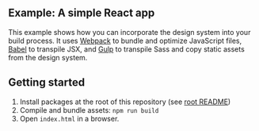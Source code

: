 ## Example: A simple React app

This example shows how you can incorporate the design system into your build process. It uses [Webpack](https://webpack.js.org) to bundle and optimize JavaScript files, [Babel](https://babeljs.io/) to transpile JSX, and [Gulp](http://gulpjs.com/) to transpile Sass and copy static assets from the design system.

## Getting started

1. Install packages at the root of this repository (see [root README](../../README.md))
1. Compile and bundle assets: `npm run build`
1. Open `index.html` in a browser.
